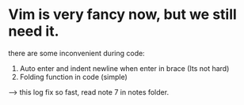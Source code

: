 # Vim is very fancy now, but we still need it.

there are some inconvenient during code:

1. Auto enter and indent newline when enter in brace (Its not hard)
2. Folding function in code (simple)

--> this log fix so fast, read note 7 in notes folder.
